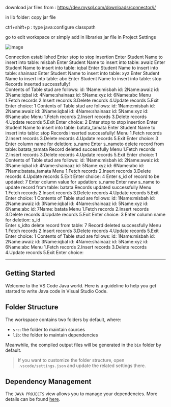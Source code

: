 download jar files from : https://dev.mysql.com/downloads/connector/j/

in lib folder: copy jar file 

ctrl+shift+p : type java:configure classpath

go to edit workspace or simply add in libraries jar file in Project Settings 


![image](https://github.com/user-attachments/assets/7e98bd1d-d892-4ddb-b1f4-bfd22e9ecffb)


Connection estabilished 
Enter stop to stop insertion
Enter Student Name to insert into table: 
misbah
Enter Student Name to insert into table: 
awaiz
Enter Student Name to insert into table: 
iqbal
Enter Student Name to insert into table: 
shainaaz
Enter Student Name to insert into table: 
xyz
Enter Student Name to insert into table: 
abc
Enter Student Name to insert into table: 
stop
Records inserted successfully!      
Contents of Table stud are follows: 
id: 1Name:misbah
id: 2Name:awaiz
id: 3Name:iqbal
id: 4Name:shainaaz
id: 5Name:xyz
id: 6Name:abc
Menu
 1.Fetch records
 2.Insert records
3.Delete records
 4.Update records
 5.Exit
Enter choice:
1
Contents of Table stud are follows: 
id: 1Name:misbah
id: 2Name:awaiz
id: 3Name:iqbal
id: 4Name:shainaaz
id: 5Name:xyz
id: 6Name:abc
Menu
 1.Fetch records
 2.Insert records
3.Delete records
 4.Update records
 5.Exit
Enter choice:
2
Enter stop to stop insertion
Enter Student Name to insert into table:
batata_tamata
Enter Student Name to insert into table:
stop
Records inserted successfully!
Menu
 1.Fetch records
 2.Insert records
3.Delete records
 4.Update records
 5.Exit
Enter choice:
3
Enter column name for deletion: 
s_name
Enter s_nameto delete record from table: 
batata_tamata
Record deleted successfully
Menu
 1.Fetch records
 2.Insert records
3.Delete records
 4.Update records
 5.Exit
Enter choice:
1
Contents of Table stud are follows: 
id: 1Name:misbah
id: 2Name:awaiz
id: 3Name:iqbal
id: 4Name:shainaaz
id: 5Name:xyz
id: 6Name:abc
id: 7Name:batata_tamata
Menu
 1.Fetch records
 2.Insert records
3.Delete records
 4.Update records
 5.Exit
Enter choice:
4
Enter s_id of record to be updated: 
7
Enter column value for updation: s_name
Enter new s_name to update record from table:
batata
Records updated successfully
Menu 
 1.Fetch records
 2.Insert records
3.Delete records
 4.Update records
 5.Exit
Enter choice:
1
Contents of Table stud are follows: 
id: 1Name:misbah
id: 2Name:awaiz
id: 3Name:iqbal
id: 4Name:shainaaz
id: 5Name:xyz
id: 6Name:abc
id: 7Name: batata
Menu
 1.Fetch records
 2.Insert records
3.Delete records
 4.Update records
 5.Exit
Enter choice:
3
Enter column name for deletion: 
s_id  
Enter s_idto delete record from table: 
7
Record deleted successfully
Menu
 1.Fetch records
 2.Insert records
3.Delete records
 4.Update records
 5.Exit
Enter choice:
1
Contents of Table stud are follows: 
id: 1Name:misbah
id: 2Name:awaiz
id: 3Name:iqbal
id: 4Name:shainaaz
id: 5Name:xyz
id: 6Name:abc
Menu
 1.Fetch records
 2.Insert records
3.Delete records
 4.Update records
 5.Exit
Enter choice:


--------------------------------------------------------------------------------------------------

## Getting Started

Welcome to the VS Code Java world. Here is a guideline to help you get started to write Java code in Visual Studio Code.

## Folder Structure

The workspace contains two folders by default, where:

- `src`: the folder to maintain sources
- `lib`: the folder to maintain dependencies

Meanwhile, the compiled output files will be generated in the `bin` folder by default.

> If you want to customize the folder structure, open `.vscode/settings.json` and update the related settings there.

## Dependency Management

The `JAVA PROJECTS` view allows you to manage your dependencies. More details can be found [here](https://github.com/microsoft/vscode-java-dependency#manage-dependencies).
